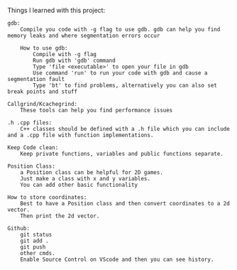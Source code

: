 Things I learned with this project: 

    gdb: 
        Compile you code with -g flag to use gdb. gdb can help you find memory leaks and where segmentation errors occur

        How to use gdb: 
            Compile with -g flag
            Run gdb with 'gdb' command
            Type 'file <executable>' to open your file in gdb
            Use command 'run' to run your code with gdb and cause a segmentation fault
            Type 'bt' to find problems, alternatively you can also set break points and stuff

    Callgrind/Kcachegrind: 
        These tools can help you find performance issues
    
    .h .cpp files: 
        C++ classes should be defined with a .h file which you can include and a .cpp file with function implementations. 
    
    Keep Code clean: 
        Keep private functions, variables and public functions separate. 
    
    Position Class: 
        a Position class can be helpful for 2D games. 
        Just make a class with x and y variables. 
        You can add other basic functionality
    
    How to store coordinates: 
        Best to have a Position class and then convert coordinates to a 2d vector. 
        Then print the 2d vector. 
    
    Github: 
        git status 
        git add .
        git push 
        other cmds. 
        Enable Source Control on VScode and then you can see history. 
        


